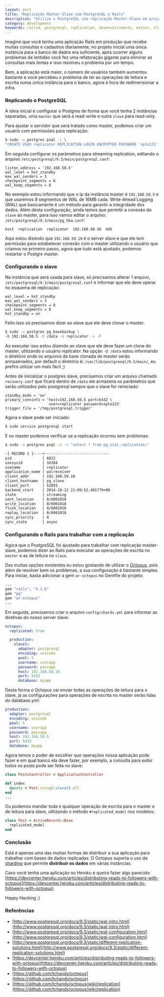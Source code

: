 ```yaml
---
layout: post
title: "Replicação Master-Slave com PostgreSQL e Rails"
description: "Utilize o PostgreSQL com replicação Master-Slave em projetos Rails"
category: development
keywords: rails4, postgresql, replication, desenvolvimento, master, slave, octopus
---
```


Imagine que você tenha uma aplicação Rails em produção que recebe muitas consultas
e cadastros diariamente, no projeto inicial uma única instância para o banco
de dados era suficiente, após ocorrer alguns problemas de lentidão você
fez uma refatoração gigante para eliminar as consultas mais lentas e isso
resolveu o problema por um tempo.

Bem, a aplicação está maior, o número de usuários também aumentou bastante
e você percebeu o problema de ter as operações de leitura e escrita numa
única instância para o banco, agora é hora de redimensionar a infra.

### Replicando o PostgreSQL

A ideia inicial é configurar o Postgres de forma que você tenha 2 instâncias
separadas, uma `master` que será a read-write e outra `slave` para read-only.

Para ajustar o servidor que será tratado como master, podemos criar um
usuário com permissões para replicação:

```bash
$ sudo -u postgres psql -c \
"CREATE USER replicator REPLICATION LOGIN ENCRYPTED PASSWORD 'xpto123';"
```

Em seguida configurar os parâmetros para streaming replication, editando
o arquivo `/etc/postgresql/9.3/main/postgresql.conf`:

```text
listen_address = '192.168.50.5'
wal_level = hot_standby
max_wal_senders = 3
checkpoint_segments = 8
wal_keep_segments = 8
```

No exemplo estou informando que o ip da instância master é `192.168.50.5`
e que usaremos 8 segmentos de WAL de 16MB cada. Write-Ahead Logging (WAL)
que basicamente é um método para garantir a integridade dos dados.
Além desta configuração, ainda temos que permitir a conexão do `slave` ao
master, para isso vamos editar o arquivo: `/etc/postgresql/9.3/main/pg_hba.conf`:

```text
host  replication  replicator  192.168.50.10  md5
```

Aqui estou dizendo que `192.168.50.10` é o server slave e que ele tem permissão
para estabelecer conexão com o master utilizando o usuário que criamos no
primeiro passo, agora que tudo está ajustado, podemos restartar o Postgre
master.

### Configurando o slave

Na instância que será usada para slave, só precisamos alterar 1 arquivo,
`/etc/postgresql/9.3/main/postgresql.conf` e informar que ele deve operar
no esquema de replicação:

```text
wal_level = hot_standby
max_wal_senders = 3
checkpoint_segments = 8
wal_keep_segments = 8
hot_standby = on
```

Feito isso só precisamos dizer ao slave que ele deve clonar o master:

```bash
$ sudo -u postgres pg_basebackup \
-h 192.168.50.5 -D /data -U replicator -v -P
```

Ao executar isso estou dizendo ao slave que ele deve fazer um clone do
master, utilizando o usuário replicator. Na opção `-D /data` estou informando
o diretório onde os arquivos da base clonada do master serão armazenados,
por default o diretório é: `/var/lib/postgresql/9.3/main/`, eu prefiro utilizar
um mais fácil ;)

Antes de inicializar o postgres slave, precisamos criar um arquivo chamado
`recovery.conf` que ficará dentro de `/data` ele armazena os parâmetros que
serão utilizados pelo postgresql sempre que o slave for reiniciado:

```text
standby_mode = 'on'
primary_conninfo = 'host=192.168.50.5 port=5432 \
                    user=replicator password=xpto123'
trigger_file = '/tmp/postgresql.trigger'
```

Agora o slave pode ser iniciado:

```bash
$ sudo service postgresql start
```

E no master podemos verificar se a replicação ocorreu sem problemas:

```bash
$ sudo -u postgres psql -x -c "select * from pg_stat_replication;"

-[ RECORD 1 ]----+------------------------------
pid              | 6822
usesysid         | 16384
usename          | replicator
application_name | walreceiver
client_addr      | 192.168.50.10
client_hostname  | pg_slave
client_port      | 52893
backend_start    | 2014-10-12 21:09:52.491779+00
state            | streaming
sent_location    | 0/6001018
write_location   | 0/6001018
flush_location   | 0/6001018
replay_location  | 0/6001018
sync_priority    | 0
sync_state       | async
```

### Configurando o Rails para trabalhar com a replicação

Agora que o PostgreSQL foi ajustado para trabalhar com  replicação
master-slave, podemos dizer ao Rails para executar as operações de escrita
no `master` e as de leitura no `slave`.

Das muitas opções existentes eu estou gostando de utilizar o [Octopus](https://github.com/tchandy/octopus),
pois além de resolver bem os problemas, a sua configuração é bastante simples.
Para iniciar, basta adicionar a gem `ar-octopus` no Gemfile do projeto:

```ruby
...
gem "rails", "4.1.6"
gem "pg"
gem "ar-octopus"
...
```

Em seguida, precisamos criar o arquivo `config/shards.yml` para informar
as diretivas do nosso server slave:

```yaml
octopus:
  replicated: true

  production:
    slave1:
      adapter: postgresql
      encoding: unicode
      pool: 5
      username: userapp
      password: passapp
      host: 192.168.50.10
      port: 5432
      database: myapp
```

Desta forma o Octopus vai enviar todas as operações de leitura para o slave,
já as configurações para operações de escrita no master serão lidas do database.yml:

```yaml
production:
  adapter: postgresql
  encoding: unicode
  pool: 5
  username: userapp
  password: passapp
  host: 192.168.50.5
  port: 5432
  database: myapp
```

Agora temos o poder de escolher que operações nossa aplicação pode fazer
e em qual banco ela deve fazer, por exemplo, a consulta para exibir todos
os posts pode ser feita no slave:

```ruby
class PostsController < ApplicationController

def index
  @posts = Post.using(:slave1).all
end
...
```

Ou podemos mandar toda e qualquer operação de escrita para o master e de
leitura para slave, utilizando o método `#replicated_model` nos modelos:

```ruby
class Post < ActiveRecord::Base
  replicated_model
end
```

### Conclusão

Está é apenas uma das muitas formas de distribuir a sua aplicação para trabalhar
com bases de dados replicadas. O Octopus suporta o uso de [sharding](http://en.wikipedia.org/wiki/Shard_(database_architecture))
que permite **distribuir os dados** em várias instâncias.

Caso você tenha uma aplicação no Heroku e queira fazer algo parecido: [https://devcenter.heroku.com/articles/distributing-reads-to-followers-with-octopus](https://devcenter.heroku.com/articles/distributing-reads-to-followers-with-octopus)

Happy Hacking ;)

### Referências

- [http://www.postgresql.org/docs/9.3/static/wal-intro.html](http://www.postgresql.org/docs/9.3/static/wal-intro.html)
- [http://www.postgresql.org/docs/9.3/static/wal-configuration.html](http://www.postgresql.org/docs/9.3/static/wal-configuration.html)
- [http://www.postgresql.org/docs/9.3/static/different-replication-solutions.html](http://www.postgresql.org/docs/9.3/static/different-replication-solutions.html)
- [https://devcenter.heroku.com/articles/distributing-reads-to-followers-with-octopus](https://devcenter.heroku.com/articles/distributing-reads-to-followers-with-octopus)
- [https://github.com/tchandy/octopus](https://github.com/tchandy/octopus)
- [https://github.com/tchandy/octopus/wiki/replication](https://github.com/tchandy/octopus/wiki/replication)
